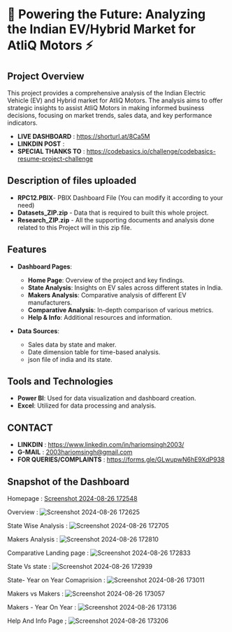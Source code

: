 # 🚗 Powering the Future: Analyzing the Indian EV/Hybrid Market for AtliQ Motors ⚡

## Project Overview

This project provides a comprehensive analysis of the Indian Electric Vehicle (EV) and Hybrid market for AtliQ Motors. The analysis aims to offer strategic insights to assist AtliQ Motors in making informed business decisions, focusing on market trends, sales data, and key performance indicators.

- **LIVE DASHBOARD** : https://shorturl.at/8Ca5M
- **LINKDIN POST** :
- **SPECIAL THANKS TO** : https://codebasics.io/challenge/codebasics-resume-project-challenge

## Description of files uploaded

- **RPC12.PBIX**- PBIX Dashboard File (You can modify it according to your need)
- **Datasets_ZIP.zip** - Data that is required to built this whole project.
- **Research_ZIP.zip** - All the supporting documents and analysis done related to this Project will in this zip file.

## Features

- **Dashboard Pages**:
  - **Home Page**: Overview of the project and key findings.
  - **State Analysis**: Insights on EV sales across different states in India.
  - **Makers Analysis**: Comparative analysis of different EV manufacturers.
  - **Comparative Analysis**: In-depth comparison of various metrics.
  - **Help & Info**: Additional resources and information.

- **Data Sources**:
  - Sales data by state and maker.
  - Date dimension table for time-based analysis.
  - json file of india and its state.

## Tools and Technologies

- **Power BI**: Used for data visualization and dashboard creation.
- **Excel**: Utilized for data processing and analysis.

## CONTACT
- **LINKDIN** : https://www.linkedin.com/in/hariomsingh2003/
- **G-MAIL** : 2003hariomsingh@gmail.com
- **FOR QUERIES/COMPLAINTS** : https://forms.gle/GLwupwN6hE9XdP938

## Snapshot of the Dashboard

Homepage :
[Screenshot 2024-08-26 172548](https://github.com/user-attachments/assets/fdffc74f-73af-4aa3-b192-610c46c811db) 

Overview :
![Screenshot 2024-08-26 172625](https://github.com/user-attachments/assets/ac4e9ae2-f416-47b2-ae48-716b832aa4ad)

State Wise Analysis :
![Screenshot 2024-08-26 172705](https://github.com/user-attachments/assets/f757908e-293c-425a-9aa9-70359b2ae21c)

Makers Analysis :
![Screenshot 2024-08-26 172810](https://github.com/user-attachments/assets/54528ad3-c3d9-4bd1-9689-3bc89a531a85)

Comparative Landing page :
![Screenshot 2024-08-26 172833](https://github.com/user-attachments/assets/447a11ef-03c5-4093-a439-50ea0dcaeee0)

State Vs state :
![Screenshot 2024-08-26 172939](https://github.com/user-attachments/assets/54def903-88df-4fdf-b8b7-fe0a6aeec62b)

State- Year on Year Comaprision :
![Screenshot 2024-08-26 173011](https://github.com/user-attachments/assets/200356af-6ed3-4dc1-9700-4b3ed130a5f1)

Makers vs Makers :
![Screenshot 2024-08-26 173057](https://github.com/user-attachments/assets/1cbe1190-3926-4342-ad09-17b2100c6c4b)

Makers - Year On Year :
![Screenshot 2024-08-26 173136](https://github.com/user-attachments/assets/0e434693-1f34-4ae6-99c2-33243fb98c9a)

Help And Info Page ;
![Screenshot 2024-08-26 173206](https://github.com/user-attachments/assets/4b5e56a0-d62a-47a4-a033-b969244ce630)

